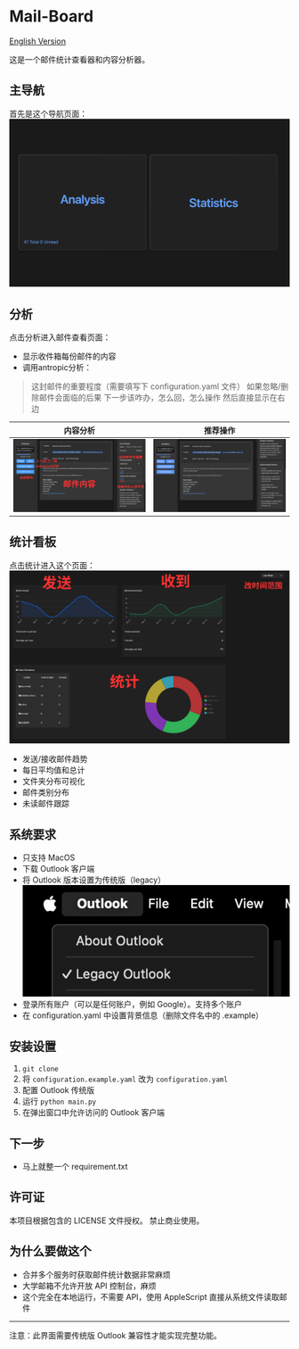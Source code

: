 # Mail-Board
[English Version](README.md)

这是一个邮件统计查看器和内容分析器。

## 主导航
首先是这个导航页面：
![主导航界面](public/index.png)

## 分析
点击分析进入邮件查看页面：
- 显示收件箱每份邮件的内容
- 调用antropic分析：
> 这封邮件的重要程度（需要填写下 configuration.yaml 文件）
> 如果忽略/删除邮件会面临的后果
> 下一步该咋办，怎么回，怎么操作
然后直接显示在右边

| 内容分析                          | 推荐操作                          |
|-------------------------------|-------------------------------|
| ![邮件分析 1](public/email-1-cn.png) | ![邮件分析 2](public/email-2.png) |

## 统计看板
点击统计进入这个页面：
![统计界面](public/stats-cn.png)
- 发送/接收邮件趋势
- 每日平均值和总计
- 文件夹分布可视化
- 邮件类别分布
- 未读邮件跟踪

## 系统要求
- 只支持 MacOS
- 下载 Outlook 客户端
- 将 Outlook 版本设置为传统版（legacy）
![传统设置](public/legacy.png)
- 登录所有账户（可以是任何账户，例如 Google）。支持多个账户
- 在 configuration.yaml 中设置背景信息（删除文件名中的 .example）

## 安装设置
1. ```git clone```
2. 将 `configuration.example.yaml` 改为 `configuration.yaml`
3. 配置 Outlook 传统版
4. 运行 ```python main.py```
5. 在弹出窗口中允许访问的 Outlook 客户端

## 下一步
- 马上就整一个 requirement.txt

## 许可证
本项目根据包含的 LICENSE 文件授权。
禁止商业使用。

## 为什么要做这个
- 合并多个服务时获取邮件统计数据非常麻烦
- 大学邮箱不允许开放 API 控制台，麻烦
- 这个完全在本地运行，不需要 API，使用 AppleScript 直接从系统文件读取邮件

---
注意：此界面需要传统版 Outlook 兼容性才能实现完整功能。